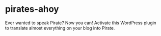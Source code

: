 pirates-ahoy
============

Ever wanted to speak Pirate? Now you can! Activate this WordPress plugin to translate almost everything on your blog into Pirate.
